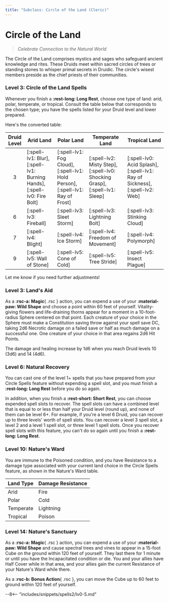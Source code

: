 ```yaml
---
title: "Subclass: Circle of the Land (Cleric)"
---
```


<p style="display:none">
Celebrate Connection to the Natural World
</p>

# Circle of the Land

> *Celebrate Connection to the Natural World*

The Circle of the Land comprises mystics and sages who safeguard ancient knowledge and rites. These Druids meet within sacred circles of trees or standing stones to whisper primal secrets in Druidic. The circle's wisest members preside as the chief priests of their communities.

### Level 3: Circle of the Land Spells

Whenever you finish a **:rest-long: Long Rest**, choose one type of land: arid, polar, temperate, or tropical. Consult the table below that corresponds to the chosen type; you have the spells listed for your Druid level and lower prepared.

Here's the converted table:

| Druid Level | Arid Land | Polar Land | Temperate Land | Tropical Land |
|:-:|---|---|---|---|
| 3 | [:spell-lv1: Blur], [:spell-lv1: Burning Hands], [:spell-lv0: Fire Bolt] | [:spell-lv1: Fog Cloud], [:spell-lv1: Hold Person], [:spell-lv1: Ray of Frost] | [:spell-lv2: Misty Step], [:spell-lv0: Shocking Grasp], [:spell-lv1: Sleep] | [:spell-lv0: Acid Splash], [:spell-lv1: Ray of Sickness], [:spell-lv2: Web] |
| 6 | [:spell-lv3: Fireball] | [:spell-lv3: Sleet Storm] | [:spell-lv3: Lightning Bolt] | [:spell-lv3: Stinking Cloud] |
| 7 | [:spell-lv4: Blight] | [:spell-lv4: Ice Storm] | [:spell-lv4: Freedom of Movement] | [:spell-lv4: Polymorph] |
| 9 | [:spell-lv5: Wall of Stone] | [:spell-lv5: Cone of Cold] | [:spell-lv5: Tree Stride] | [:spell-lv5: Insect Plague] |

Let me know if you need further adjustments!

### Level 3: Land's Aid
As a **:rsc-a: Magic**{ .rsc } action, you can expend a use of your **:material-paw: Wild Shape** and choose a point within 60 feet of yourself. Vitality-giving flowers and life-draining thorns appear for a moment in a 10-foot-radius Sphere centered on that point. Each creature of your choice in the Sphere must make a Constitution saving throw against your spell save DC, taking 2d6 Necrotic damage on a failed save or half as much damage on a successful one. One creature of your choice in that area regains 2d6 Hit Points.

The damage and healing increase by 1d6 when you reach Druid levels 10 (3d6) and 14 (4d6).

### Level 6: Natural Recovery
You can cast one of the level 1+ spells that you have prepared from your Circle Spells feature without expending a spell slot, and you must finish a **:rest-long: Long Rest** before you do so again.

In addition, when you finish a **:rest-short: Short Rest**, you can choose expended spell slots to recover. The spell slots can have a combined level that is equal to or less than half your Druid level (round up), and none of them can be level 6+. For example, if you're a level 6 Druid, you can recover up to three levels' worth of spell slots. You can recover a level 3 spell slot, a level 2 and a level 1 spell slot, or three level 1 spell slots. Once you recover spell slots with this feature, you can't do so again until you finish a **:rest-long: Long Rest**.

### Level 10: Nature's Ward
You are immune to the Poisoned condition, and you have Resistance to a damage type associated with your current land choice in the Circle Spells feature, as shown in the Nature's Ward table.

| Land Type | Damage Resistance |
|---|---|
| Arid | Fire |
| Polar | Cold |
| Temperate | Lightning |
| Tropical | Poison |

### Level 14: Nature's Sanctuary

As a **:rsc-a: Magic**{ .rsc } action, you can expend a use of your **:material-paw: Wild Shape** and cause spectral trees and vines to appear in a 15-foot Cube on the ground within 120 feet of yourself. They last there for 1 minute or until you have the Incapacitated condition or die. You and your allies have Half Cover while in that area, and your allies gain the current Resistance of your Nature's Ward while there.

As a **:rsc-b: Bonus Action**{ .rsc }, you can move the Cube up to 60 feet to ground within 120 feet of yourself.

--8<-- "includes/snippets/spells2/lv0-5.md"




